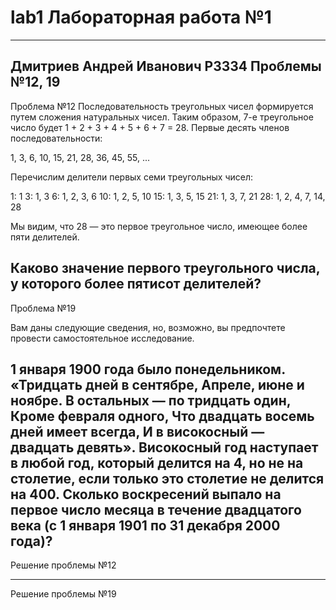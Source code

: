 # lab1 Лабораторная работа №1
-------------------------------------------------------------
Дмитриев Андрей Иванович P3334
Проблемы №12, 19
-------------------------------------------------------------
Проблема №12
Последовательность треугольных чисел формируется путем сложения натуральных чисел. Таким образом, 7-е треугольное число будет 1 + 2 + 3 + 4 + 5 + 6 + 7 = 28. Первые десять членов последовательности:

1, 3, 6, 10, 15, 21, 28, 36, 45, 55, ...

Перечислим делители первых семи треугольных чисел:

1: 1
3: 1, 3
6: 1, 2, 3, 6
10: 1, 2, 5, 10
15: 1, 3, 5, 15
21: 1, 3, 7, 21
28: 1, 2, 4, 7, 14, 28

Мы видим, что 28 — это первое треугольное число, имеющее более пяти делителей.

Каково значение первого треугольного числа, у которого более пятисот делителей?
-------------------------------------------------------------
Проблема №19

Вам даны следующие сведения, но, возможно, вы предпочтете провести самостоятельное исследование.

1 января 1900 года было понедельником.
«Тридцать дней в сентябре,
Апреле, июне и ноябре.
В остальных — по тридцать один,
Кроме февраля одного,
Что двадцать восемь дней имеет всегда,
И в високосный — двадцать девять».
Високосный год наступает в любой год, который делится на 4, но не на столетие, если только это столетие не делится на 400.
Сколько воскресений выпало на первое число месяца в течение двадцатого века (с 1 января 1901 по 31 декабря 2000 года)?
-------------------------------------------------------------
Решение проблемы №12

-------------------------------------------------------------
Решение проблемы №19

